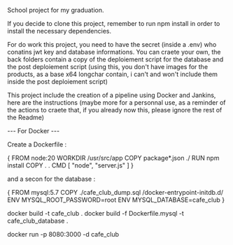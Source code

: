 School project for my graduation.

If you decide to clone this project, remember to run npm install in order to install the necessary dependencies.

For do work this project, you need to have the secret (inside a .env) who conatins jwt key and database informations. You can craete your own, the back folders contain a copy of the deploiement script for the database and the post deploiement script (using this, you don't have images for the products, as a base x64 longchar contain, i can't and won't include them inside the post deploiement script)


This project include the creation of a pipeline using Docker and Jankins, here are the instructions (maybe more for a personnal use, as a reminder of the actions to craete that, if you already now this, please ignore the rest of the Readme)

--- For Docker ---

Create a Dockerfile : 

{
FROM node:20
WORKDIR /usr/src/app
COPY package*.json ./
RUN npm install
COPY . .
CMD [ "node", "server.js" ]
}

and a secon for the database : 

{
FROM mysql:5.7
COPY ./cafe_club_dump.sql /docker-entrypoint-initdb.d/
ENV MYSQL_ROOT_PASSWORD=root
ENV MYSQL_DATABASE=cafe_club
}

docker build -t cafe_club . 
docker build -f Dockerfile.mysql -t cafe_club_database .

docker run -p 8080:3000 -d cafe_club
